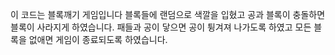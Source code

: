 이 코드는 블록깨기 게임입니다
블록들에 랜덤으로 색깔을 입혔고 공과 블록이 충돌하면 블록이 사라지게 하였습니다.
패들과 공이 닿으면 공이 튕겨져 나가도록 하였고 모든 블록을 없애면 게임이 종료되도록 하였습니다. 

